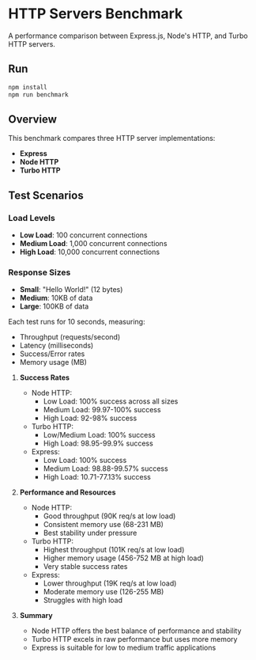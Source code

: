 # HTTP Servers Benchmark

A performance comparison between Express.js, Node's HTTP, and Turbo HTTP servers.

## Run
```bash
npm install
npm run benchmark
```
## Overview

This benchmark compares three HTTP server implementations:
- **Express**
- **Node HTTP**
- **Turbo HTTP**

## Test Scenarios

### Load Levels
- **Low Load**: 100 concurrent connections
- **Medium Load**: 1,000 concurrent connections
- **High Load**: 10,000 concurrent connections

### Response Sizes
- **Small**: "Hello World!" (12 bytes)
- **Medium**: 10KB of data
- **Large**: 100KB of data

Each test runs for 10 seconds, measuring:
- Throughput (requests/second)
- Latency (milliseconds)
- Success/Error rates
- Memory usage (MB)

1. **Success Rates**
   - Node HTTP:
     * Low Load: 100% success across all sizes
     * Medium Load: 99.97-100% success
     * High Load: 92-98% success
   - Turbo HTTP:
     * Low/Medium Load: 100% success
     * High Load: 98.95-99.9% success
   - Express:
     * Low Load: 100% success
     * Medium Load: 98.88-99.57% success
     * High Load: 10.71-77.13% success

2. **Performance and Resources**
   - Node HTTP:
     * Good throughput (90K req/s at low load)
     * Consistent memory use (68-231 MB)
     * Best stability under pressure
   - Turbo HTTP:
     * Highest throughput (101K req/s at low load)
     * Higher memory usage (456-752 MB at high load)
     * Very stable success rates
   - Express:
     * Lower throughput (19K req/s at low load)
     * Moderate memory use (126-255 MB)
     * Struggles with high load

3. **Summary**
   - Node HTTP offers the best balance of performance and stability
   - Turbo HTTP excels in raw performance but uses more memory
   - Express is suitable for low to medium traffic applications
